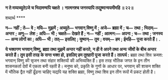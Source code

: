 **न ते मय्यच्युतेऽजे च भिदामण्वपि चक्षते ।** **नात्मनश्च जनस्यापि तद्युष्मान्वयमीमहि ॥ २२॥** 

शब्दार्थ **** 

**न—** **नहीं** **; ते—** **वे** **; मयि—** **मुझमें** **; अच्युते—** **भगवान् विष्णु में** **; अजे—** **ब्रह्मा में** **; च—** **तथा** **; भिदाम्—** **अन्तर** **; अणु—** **लेश** **;** **अपि—** **भी** **; चक्षते—** **देखते हैं** **; न—** **नहीं** **; आत्मन:—** **अपना** **; च—** **तथा** **; जनस्य—** **अन्य लोगों का** **; अपि—** **भी** **; तत्—** **इसलिए** **; युष्मान्—** **तुम** **; वयम्—** **हम** **; ईमहि—** **पूजा करते हैं।** **.** 

**ये भक्तगण भगवान् विष्णु, ब्रह्मा तथा मुझमें अन्तर नहीं करते, न ही वे अपने तथा अन्य** **जीवों के बीच अन्तर करते हैं। तुम इसी तरह के सन्त भक्त हो, इसलिए हम तुश्हारी पूजा** **करते हैं।** **तात्पर्य :** ब्रह्मा तथा शिव क्रमश: भगवान् विष्णु की सृजन तथा संहार शक्तियों की अभिव्यक्ति हैं। इस तरह भौतिक जगत के इन तीन शासनकर्ता देवों में एकता बनी रहती है। मनुष्य को, प्रकृति के गुणों के आधार पर, भगवान् की शासन शक्ति में भौतिक द्वैत नहीं ढूँढना चाहिए यद्यपि यह शक्ति ब्रह्मा, विष्णु तथा शिव इन तीन रूपों में प्रकट होती है।  